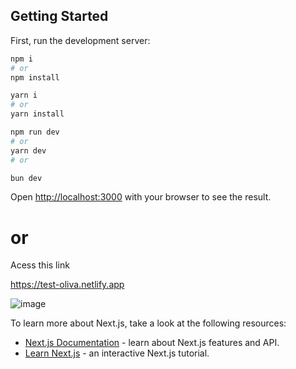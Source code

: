 ## Getting Started

First, run the development server:

```bash
npm i
# or
npm install

yarn i
# or
yarn install

npm run dev
# or
yarn dev
# or

bun dev
```

Open [http://localhost:3000](http://localhost:3000) with your browser to see the result.

# or

Acess this link 

https://test-oliva.netlify.app



![image](https://github.com/FLaVio-G/test-oliva/assets/56455753/ca85f120-c171-4817-9335-6d719f0fd5a5)

To learn more about Next.js, take a look at the following resources:
- [Next.js Documentation](https://nextjs.org/docs) - learn about Next.js features and API.
- [Learn Next.js](https://nextjs.org/learn) - an interactive Next.js tutorial.



